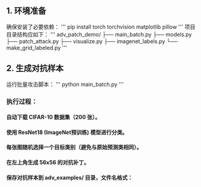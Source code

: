 ## 1. 环境准备

确保安装了必要依赖：
'''
pip install torch torchvision matplotlib pillow
'''
项目目录结构应如下：
'''
adv_patch_demo/
├── main_batch.py
├── models.py
├── patch_attack.py
├── visualize.py
├── imagenet_labels.py
└── make_grid_labeled.py
'''
## 2. 生成对抗样本
运行批量攻击脚本：
'''
python main_batch.py
'''
### 执行过程：
#### 自动下载 CIFAR-10 数据集（200 张）。
#### 使用 ResNet18 (ImageNet预训练) 模型进行分类。
#### 每张图随机选择一个目标类别（避免与原始预测类相同）。
#### 在左上角生成 56x56 的对抗补丁。
#### 保存对抗样本到 adv_examples/ 目录，文件名格式：
